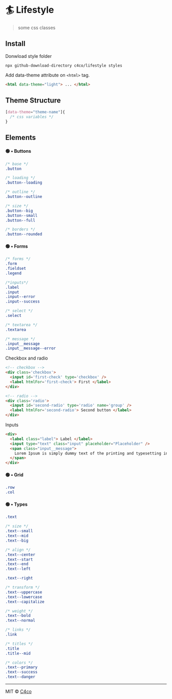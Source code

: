 # 🏄 Lifestyle

>some css classes

## Install

Donwload style folder
```
npx github-download-directory c4co/lifestyle styles
```

Add data-theme attribute on ```<html>``` tag.
```html
<html data-theme="light"> ... </html>
```

## Theme Structure
```css
[data-theme="theme-name"]{
  /* css variables */
}
```

## Elements

#### 🟢 • Buttons
```css
/* base */
.button

/* loading */
.button--loading

/* outline */
.button--outline

/* size */
.button--big
.button--small
.button--full

/* borders */
.button--rounded
```

#### 🟢 • Forms
```css
/* forms */
.form
.fieldset
.legend

/*inputs*/
.label
.input
.input--error
.input--success

/* select */
.select

/* textarea */
.textarea

/* message */
.input__message
.input__message--error
```

Checkbox and radio
```html
<!-- checkbox -->
<div class='checkbox'>
  <input id='first-check' type='checkbox' />
  <label htmlFor='first-check'> First </label>
</div>

<!-- radio -->
<div class='radio'>
  <input id='second-radio' type='radio' name='group' />
  <label htmlFor='second-radio'> Second button </label>
</div>
```

Inputs
```html
<div>
  <label class="label"> Label </label>
  <input type="text" class="input" placeholder="Placeholder" />
  <span class="input__message">
    Lorem Ipsum is simply dummy text of the printing and typesetting industry.
  </span>
</div>
```

#### 🟢 • Grid
```css
.row
.col
```

#### 🟢 • Types
```css
.text

/* size */
.text--small
.text--mid
.text--big

/* align */
.text--center
.text--start
.text--end
.text--left

.text--right

/* transform */
.text--uppercase
.text--lowercase
.text--capitalize

/* weight */
.text--bold
.text--normal

/* links */
.link

/* titles */
.title
.title--mid

/* colors */
.text--primary
.text--success
.text--danger
```

---

MIT © [C4co](https://github.com/C4co)
